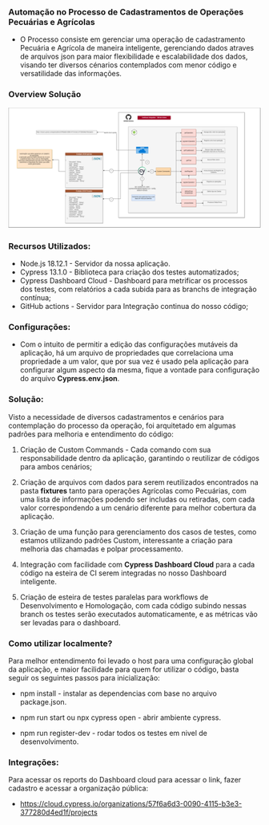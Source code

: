 ### Automação no Processo de Cadastramentos de Operações Pecuárias e Agrícolas

* O Processo consiste em gerenciar uma operação de cadastramento Pecuária e Agrícola de maneira inteligente, gerenciando dados atraves de arquivos json para maior flexibilidade e escalabilidade dos dados, visando ter diversos cénarios contemplados com menor código e versatilidade das informações.

### Overview Solução
![](overview-solucao.png)

### Recursos Utilizados:

* Node.js 18.12.1 - Servidor da nossa aplicação.
* Cypress 13.1.0 - Biblioteca para criação dos testes automatizados;
* Cypress Dashboard Cloud - Dashboard para metrificar os processos dos testes, com relatórios a cada subida para as branchs de integração contínua;
* GitHub actions - Servidor para Integração continua do nosso código;


### Configurações:

* Com o intuito de permitir a edição das configurações mutáveis da aplicação, há um arquivo de propriedades que correlaciona uma propriedade a um valor, que por sua vez é usado pela aplicação para configurar algum aspecto da mesma, fique a vontade para configuração do arquivo <b>Cypress.env.json</b>.


### Solução:
Visto a necessidade de diversos cadastramentos e cenários para contemplação do processo da operação, foi arquitetado em algumas padrões para melhoria e entendimento do código: <br>

1. Criação de Custom Commands - Cada comando com sua responsabilidade dentro da aplicação, garantindo o reutilizar de códigos para ambos cenários;

2. Criação de arquivos com dados para serem reutilizados encontrados na pasta <b>fixtures</b> tanto para operações Agrícolas como Pecuárias, com uma lista de informações podendo ser includas ou retiradas, com cada valor correspondendo a um cenário diferente para melhor cobertura da aplicação.

3. Criação de uma função para gerenciamento dos casos de testes, como estamos utilizando padrões Custom, interessante a criação para melhoria das chamadas e polpar processamento.

4. Integração com facilidade com <b>Cypress Dashboard Cloud</b> para a cada código na esteira de CI serem integradas no nosso Dashboard inteligente.

5. Criação de esteira de testes paralelas para workflows de Desenvolvimento e Homologação, com cada código subindo nessas branch os testes serão executados automaticamente, e as métricas vão ser levadas para o dashboard.

### Como utilizar localmente?

Para melhor entendimento foi levado o host para uma configuração global da aplicação, e maior facilidade para quem for utilizar o código, basta seguir os seguintes passos para inicialização:

* npm install - instalar as dependencias com base no arquivo package.json.

* npm run start ou npx cypress open - abrir ambiente cypress.

* npm run register-dev - rodar todos os testes em nivel de desenvolvimento.

### Integrações:

Para acessar os reports do Dashboard cloud para acessar o link, fazer cadastro e acessar a organização pública:


* https://cloud.cypress.io/organizations/57f6a6d3-0090-4115-b3e3-377280d4ed1f/projects

